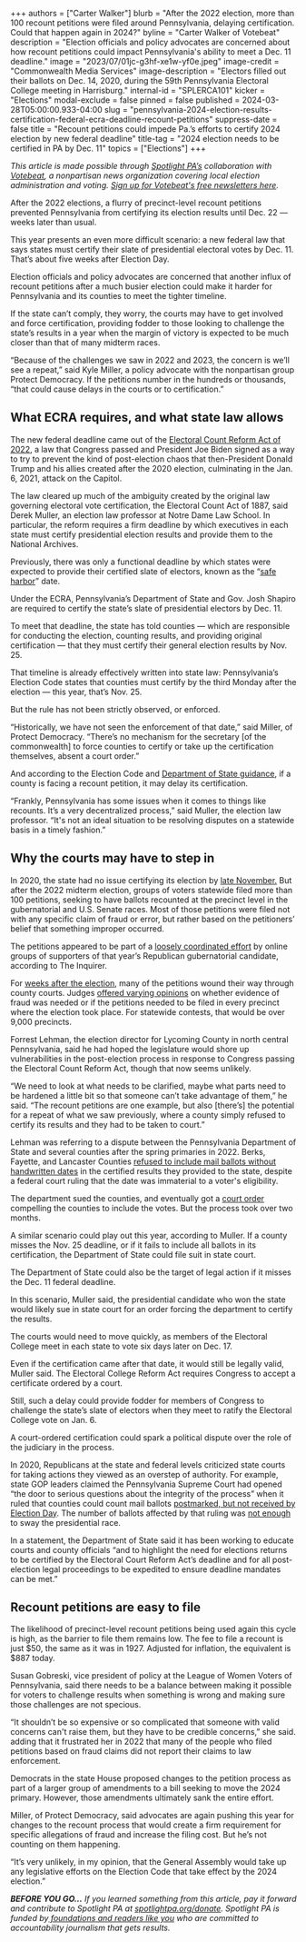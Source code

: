 +++
authors = ["Carter Walker"]
blurb = "After the 2022 election, more than 100 recount petitions were filed around Pennsylvania, delaying certification. Could that happen again in 2024?"
byline = "Carter Walker of Votebeat"
description = "Election officials and policy advocates are concerned about how recount petitions could impact Pennsylvania's ability to meet a Dec. 11 deadline."
image = "2023/07/01jc-g3hf-xe1w-yf0e.jpeg"
image-credit = "Commonwealth Media Services"
image-description = "Electors filled out their ballots on Dec. 14, 2020, during the 59th Pennsylvania Electoral College meeting in Harrisburg."
internal-id = "SPLERCA101"
kicker = "Elections"
modal-exclude = false
pinned = false
published = 2024-03-28T05:00:00.933-04:00
slug = "pennsylvania-2024-election-results-certification-federal-ecra-deadline-recount-petitions"
suppress-date = false
title = "Recount petitions could impede Pa.’s efforts to certify 2024 election by new federal deadline"
title-tag = "2024 election needs to be certified in PA by Dec. 11"
topics = ["Elections"]
+++

<em>This article is made possible through </em><a href="https://www.spotlightpa.org/"><em>Spotlight PA’s</em></a><em> collaboration with </em><a href="https://www.votebeat.org/"><em>Votebeat</em></a><em>, a nonpartisan news organization covering local election administration and voting. </em><a href="https://www.votebeat.org/newsletters/"><em>Sign up for Votebeat&#39;s free newsletters here</em></a><em>.</em>

After the 2022 elections, a flurry of precinct-level recount petitions prevented Pennsylvania from certifying its election results until Dec. 22 — weeks later than usual.

This year presents an even more difficult scenario: a new federal law that says states must certify their slate of presidential electoral votes by Dec. 11. That’s about five weeks after Election Day.

<script src="https://www.spotlightpa.org/embed.js" async></script><div data-spl-embed-version="1" data-spl-src="https://www.spotlightpa.org/embeds/newsletter/"></div>

Election officials and policy advocates are concerned that another influx of recount petitions after a much busier election could make it harder for Pennsylvania and its counties to meet the tighter timeline.

If the state can’t comply, they worry, the courts may have to get involved and force certification, providing fodder to those looking to challenge the state’s results in a year when the margin of victory is expected to be much closer than that of many midterm races.

“Because of the challenges we saw in 2022 and 2023, the concern is we’ll see a repeat,” said Kyle Miller, a policy advocate with the nonpartisan group Protect Democracy. If the petitions number in the hundreds or thousands, “that could cause delays in the courts or to certification.”

## What ECRA requires, and what state law allows

The new federal deadline came out of the <a href="https://www.npr.org/2022/12/22/1139951463/electoral-count-act-reform-passes">Electoral Count Reform Act of 2022</a>, a law that Congress passed and President Joe Biden signed as a way to try to prevent the kind of post-election chaos that then-President Donald Trump and his allies created after the 2020 election, culminating in the Jan. 6, 2021, attack on the Capitol.

The law cleared up much of the ambiguity created by the original law governing electoral vote certification, the Electoral Count Act of 1887, said Derek Muller, an election law professor at Notre Dame Law School. In particular, the reform requires a firm deadline by which executives in each state must certify presidential election results and provide them to the National Archives.

Previously, there was only a functional deadline by which states were expected to provide their certified slate of electors, known as the “<a href="https://www.nytimes.com/2020/12/08/us/politics/election-safe-harbor-deadline.html">safe harbor</a>” date.

Under the ECRA, Pennsylvania’s Department of State and Gov. Josh Shapiro are required to certify the state’s slate of presidential electors by Dec. 11.

To meet that deadline, the state has told counties — which are responsible for conducting the election, counting results, and providing original certification — that they must certify their general election results by Nov. 25.

That timeline is already effectively written into state law: Pennsylvania’s Election Code states that counties must certify by the third Monday after the election — this year, that’s Nov. 25.

But the rule has not been strictly observed, or enforced.

“Historically, we have not seen the enforcement of that date,” said Miller, of Protect Democracy. “There’s no mechanism for the secretary \[of the commonwealth\] to force counties to certify or take up the certification themselves, absent a court order.”

And according to the Election Code and <a href="https://www.pennlive.com/elections/2022/11/recount-efforts-hold-up-pa-election-certifications-its-a-fluid-situation.html">Department of State guidance</a>, if a county is facing a recount petition, it may delay its certification.

“Frankly, Pennsylvania has some issues when it comes to things like recounts. It’s a very decentralized process,” said Muller, the election law professor. “It&#39;s not an ideal situation to be resolving disputes on a statewide basis in a timely fashion.”

## Why the courts may have to step in

In 2020, the state had no issue certifying its election by <a href="https://www.inquirer.com/politics/election/pennsylvania-certification-2020-presidential-election-vote-20201124.html#:~:text=Pennsylvania%20Secretary%20of%20State%20Kathy,vote%20to%2048.8%25%20for%20Trump.">late November.</a> But after the 2022 midterm election, groups of voters statewide filed more than 100 petitions, seeking to have ballots recounted at the precinct level in the gubernatorial and U.S. Senate races. Most of those petitions were filed not with any specific claim of fraud or error, but rather based on the petitioners’ belief that something improper occurred.

The petitions appeared to be part of a <a href="https://www.inquirer.com/politics/election/doug-mastriano-pa-governor-election-results-recount-petitions-20221123.html">loosely coordinated effort</a> by online groups of supporters of that year’s Republican gubernatorial candidate, according to The Inquirer.

For <a href="https://www.votebeat.org/pennsylvania/2022/12/1/23488003/recount-petitions-delay-certifications-without-evidence/">weeks after the election</a>, many of the petitions wound their way through county courts. Judges <a href="https://www.votebeat.org/pennsylvania/2023/2/28/23619213/pennsylvania-commonwealth-court-election-fraud-recount-petitions-midterms/">offered varying opinions</a> on whether evidence of fraud was needed or if the petitions needed to be filed in every precinct where the election took place. For statewide contests, that would be over 9,000 precincts.

Forrest Lehman, the election director for Lycoming County in north central Pennsylvania, said he had hoped the legislature would shore up vulnerabilities in the post-election process in response to Congress passing the Electoral Count Reform Act, though that now seems unlikely.

“We need to look at what needs to be clarified, maybe what parts need to be hardened a little bit so that someone can’t take advantage of them,” he said. “The recount petitions are one example, but also \[there’s\] the potential for a repeat of what we saw previously, where a county simply refused to certify its results and they had to be taken to court.”

Lehman was referring to a dispute between the Pennsylvania Department of State and several counties after the spring primaries in 2022. Berks, Fayette, and Lancaster Counties <a href="https://apnews.com/article/2022-midterm-elections-pennsylvania-lawsuits-legislature-lancaster-b34122ea661222a31fee22fc249bdfd8">refused to include mail ballots without handwritten dates</a> in the certified results they provided to the state, despite a federal court ruling that the date was immaterial to a voter&#39;s eligibility.

The department sued the counties, and eventually got a <a href="https://lancasteronline.com/news/local/judge-orders-lancaster-berks-and-fayette-to-count-undated-primary-ballots/article_1d9270d2-1ff4-11ed-8c11-5fe3cf0d63fd.html">court order</a> compelling the counties to include the votes. But the process took over two months.

A similar scenario could play out this year, according to Muller. If a county misses the Nov. 25 deadline, or if it fails to include all ballots in its certification, the Department of State could file suit in state court.

The Department of State could also be the target of legal action if it misses the Dec. 11 federal deadline.

In this scenario, Muller said, the presidential candidate who won the state would likely sue in state court for an order forcing the department to certify the results.

The courts would need to move quickly, as members of the Electoral College meet in each state to vote six days later on Dec. 17.

Even if the certification came after that date, it would still be legally valid, Muller said. The Electoral College Reform Act requires Congress to accept a certificate ordered by a court.

Still, such a delay could provide fodder for members of Congress to challenge the state’s slate of electors when they meet to ratify the Electoral College vote on Jan. 6.

A court-ordered certification could spark a political dispute over the role of the judiciary in the process.

In 2020, Republicans at the state and federal levels criticized state courts for taking actions they viewed as an overstep of authority. For example, state GOP leaders claimed the Pennsylvania Supreme Court had opened “the door to serious questions about the integrity of the process” when it ruled that counties could count mail ballots <a href="https://www.npr.org/2020/09/17/914160122/pennsylvania-supreme-court-extends-vote-by-mail-deadline-allows-drop-boxes">postmarked, but not received by Election Day</a>. The number of ballots affected by that ruling was <a href="https://www.inquirer.com/politics/election/pennsylvania-mail-ballots-counted-deadline-supreme-court-20201111.html">not enough</a> to sway the presidential race.

In a statement, the Department of State said it has been working to educate courts and county officials “and to highlight the need for elections returns to be certified by the Electoral Court Reform Act’s deadline and for all post-election legal proceedings to be expedited to ensure deadline mandates can be met.”

## Recount petitions are easy to file

The likelihood of precinct-level recount petitions being used again this cycle is high, as the barrier to file them remains low. The fee to file a recount is just $50, the same as it was in 1927. Adjusted for inflation, the equivalent is $887 today.

Susan Gobreski, vice president of policy at the League of Women Voters of Pennsylvania, said there needs to be a balance between making it possible for voters to challenge results when something is wrong and making sure those challenges are not specious.

<script src="https://www.spotlightpa.org/embed.js" async></script><div data-spl-embed-version="1" data-spl-src="https://www.spotlightpa.org/embeds/donate/"></div>

“It shouldn’t be so expensive or so complicated that someone with valid concerns can&#39;t raise them, but they have to be credible concerns,” she said. adding that it frustrated her in 2022 that many of the people who filed petitions based on fraud claims did not report their claims to law enforcement.

Democrats in the state House proposed changes to the petition process as part of a larger group of amendments to a bill seeking to move the 2024 primary. However, those amendments ultimately sank the entire effort.

Miller, of Protect Democracy, said advocates are again pushing this year for changes to the recount process that would create a firm requirement for specific allegations of fraud and increase the filing cost. But he’s not counting on them happening.

“It’s very unlikely, in my opinion, that the General Assembly would take up any legislative efforts on the Election Code that take effect by the 2024 election.”

<strong><em>BEFORE YOU GO…</em></strong><em> If you learned something from this article, pay it forward and contribute to Spotlight PA at </em><a href="http://spotlightpa.org/donate"><em>spotlightpa.org/donate</em></a><em>. Spotlight PA is funded by</em><a href="https://www.spotlightpa.org/support"><em> foundations and readers like you</em></a><em> who are committed to accountability journalism that gets results.</em>

